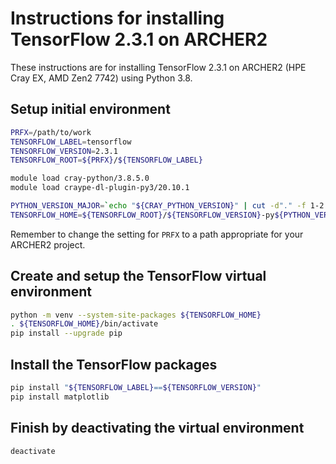 Instructions for installing TensorFlow 2.3.1 on ARCHER2
=======================================================

These instructions are for installing TensorFlow 2.3.1 on ARCHER2 (HPE Cray EX, AMD Zen2 7742) using Python 3.8.


Setup initial environment
-------------------------

```bash
PRFX=/path/to/work
TENSORFLOW_LABEL=tensorflow
TENSORFLOW_VERSION=2.3.1
TENSORFLOW_ROOT=${PRFX}/${TENSORFLOW_LABEL}

module load cray-python/3.8.5.0
module load craype-dl-plugin-py3/20.10.1

PYTHON_VERSION_MAJOR=`echo "${CRAY_PYTHON_VERSION}" | cut -d"." -f 1-2 | tr -d .`
TENSORFLOW_HOME=${TENSORFLOW_ROOT}/${TENSORFLOW_VERSION}-py${PYTHON_VERSION_MAJOR}
```

Remember to change the setting for `PRFX` to a path appropriate for your ARCHER2 project.


Create and setup the TensorFlow virtual environment
---------------------------------------------------

```bash
python -m venv --system-site-packages ${TENSORFLOW_HOME}
. ${TENSORFLOW_HOME}/bin/activate
pip install --upgrade pip
```


Install the TensorFlow packages
-------------------------------

```bash
pip install "${TENSORFLOW_LABEL}==${TENSORFLOW_VERSION}"
pip install matplotlib
```


Finish by deactivating the virtual environment
----------------------------------------------

```bash
deactivate
```